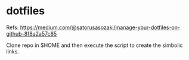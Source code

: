 # dotfiles

Refs: https://medium.com/@satorusasozaki/manage-your-dotfiles-on-github-8f8a2a57c85

Clone repo in $HOME and then execute the script to create the simbolic links.
